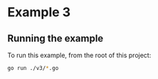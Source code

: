 # Example 3

## Running the example

To run this example, from the root of this project:

```sh
go run ./v3/*.go
```
